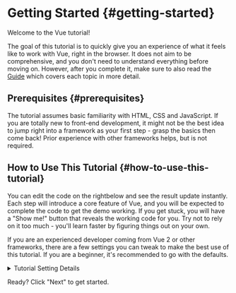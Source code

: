 # Getting Started {#getting-started}

Welcome to the Vue tutorial!

The goal of this tutorial is to quickly give you an experience of what it feels like to work with Vue, right in the browser. It does not aim to be comprehensive, and you don't need to understand everything before moving on. However, after you complete it, make sure to also read the <a target="_blank" href="/guide/introduction.html">Guide</a> which covers each topic in more detail.

## Prerequisites {#prerequisites}

The tutorial assumes basic familiarity with HTML, CSS and JavaScript. If you are totally new to front-end development, it might not be the best idea to jump right into a framework as your first step - grasp the basics then come back! Prior experience with other frameworks helps, but is not required.

## How to Use This Tutorial {#how-to-use-this-tutorial}

You can edit the code <span class="wide">on the right</span><span class="narrow">below</span> and see the result update instantly. Each step will introduce a core feature of Vue, and you will be expected to complete the code to get the demo working. If you get stuck, you will have a "Show me!" button that reveals the working code for you. Try not to rely on it too much - you'll learn faster by figuring things out on your own.

If you are an experienced developer coming from Vue 2 or other frameworks, there are a few settings you can tweak to make the best use of this tutorial. If you are a beginner, it's recommended to go with the defaults.

<details>
<summary>Tutorial Setting Details</summary>

- Vue offers two API styles: Options API and Composition API. This tutorial is designed to work for both - you can choose your preferred style using the **API Preference** switches at the top. <a target="_blank" href="/guide/introduction.html#api-styles">Learn more about API styles</a>.

- You can also switch between SFC-mode or HTML-mode. The former will show code examples in <a target="_blank" href="/guide/introduction.html#single-file-components">Single-File Component</a> (SFC) format, which is what most developers use when they use Vue with a build step. HTML-mode shows usage without a build step.

:::tip
If you're about to use HTML-mode without a build step in your own applications, make sure you either change imports to:

```js
import { ... } from 'vue/dist/vue.esm-bundler.js'
```

inside your scripts or configure your build tool to resolve `vue` accordingly. Sample config for [Vite](https://vitejs.dev/):

```js
// vite.config.js
export default {
  resolve: {
    alias: {
      vue: 'vue/dist/vue.esm-bundler.js'
    }
  }
}
```

See the respective [section in Tooling guide](/guide/scaling-up/tooling.html#note-on-in-browser-template-compilation) for more information.
:::

</details>

Ready? Click "Next" to get started.
